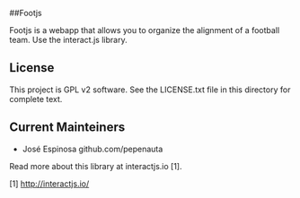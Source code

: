 ##Footjs

Footjs is a webapp that allows you to organize the alignment of a football team. Use the interact.js library.

## License

This project is GPL v2 software. See the LICENSE.txt file in this directory for complete text.

## Current Mainteiners
 + José Espinosa github.com/pepenauta

Read more about this library at interactjs.io [1].

[1] http://interactjs.io/
